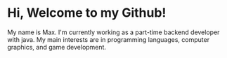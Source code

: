 # Hi, Welcome to my Github!
My name is Max. I'm currently working as a part-time backend developer with java. My main interests are in programming languages, computer graphics, and game development.
